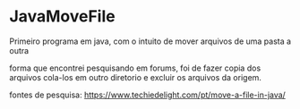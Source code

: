 # JavaMoveFile
Primeiro programa em java, com o intuito de mover arquivos de uma pasta a outra

forma que encontrei pesquisando em forums, foi de fazer copia dos arquivos cola-los em outro diretorio e excluir os arquivos da origem.

fontes de pesquisa: https://www.techiedelight.com/pt/move-a-file-in-java/
